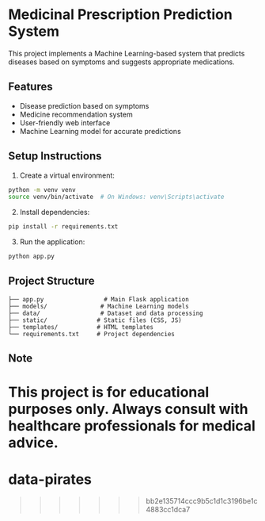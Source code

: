 
# Medicinal Prescription Prediction System

This project implements a Machine Learning-based system that predicts diseases based on symptoms and suggests appropriate medications.

## Features
- Disease prediction based on symptoms
- Medicine recommendation system
- User-friendly web interface
- Machine Learning model for accurate predictions

## Setup Instructions

1. Create a virtual environment:
```bash
python -m venv venv
source venv/bin/activate  # On Windows: venv\Scripts\activate
```

2. Install dependencies:
```bash
pip install -r requirements.txt
```

3. Run the application:
```bash
python app.py
```

## Project Structure
```
├── app.py                 # Main Flask application
├── models/               # Machine Learning models
├── data/                 # Dataset and data processing
├── static/              # Static files (CSS, JS)
├── templates/           # HTML templates
└── requirements.txt     # Project dependencies
```

## Note
This project is for educational purposes only. Always consult with healthcare professionals for medical advice. 
=======
# data-pirates
>>>>>>> bb2e135714ccc9b5c1d1c3196be1c4883cc1dca7
